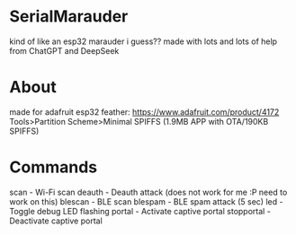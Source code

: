 # SerialMarauder
kind of like an esp32 marauder i guess?? made with lots and lots of help from ChatGPT and DeepSeek
# About
made for adafruit esp32 feather: https://www.adafruit.com/product/4172
Tools>Partition Scheme>Minimal SPIFFS (1.9MB APP with OTA/190KB SPIFFS)
# Commands
scan         - Wi-Fi scan
deauth <MAC> - Deauth attack (does not work for me :P need to work on this)
blescan      - BLE scan
blespam      - BLE spam attack (5 sec)
led          - Toggle debug LED flashing
portal       - Activate captive portal
stopportal   - Deactivate captive portal
